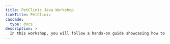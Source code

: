 ```yaml
---
title: PetClinic Java Workshop
linkTitle: PetClinic
cascade:
  type: docs
description: >
  In this workshop, you will follow a hands-on guide showcasing how to take an open source Java application ([PetClinic](https://spring-petclinic.github.io/) from Sprint Boot) and enable collection of it's log output to be aggregated and managed on the Mezmo Observability Cloud.  Furthermore, Alert conditions will be defined, data transformation and reduction will be used to demonstrate how to control costs associated with collecting Observability Data.
---
```


